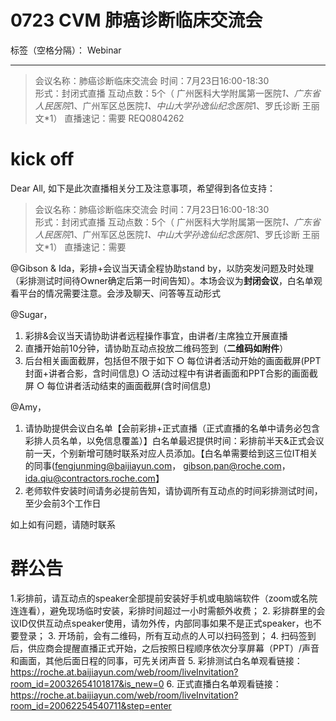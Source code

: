 # 0723 CVM 肺癌诊断临床交流会 

标签（空格分隔）： Webinar

---

> 会议名称：肺癌诊断临床交流会 
时间：7月23日16:00-18:30      
形式：封闭式直播
互动点数：5个（ 广州医科大学附属第一医院*1、广东省人民医院*1、广州军区总医院*1、中山大学孙逸仙纪念医院*1、罗氏诊断 王丽文*1）
直播速记：需要
REQ0804262

# kick off

Dear All,
如下是此次直播相关分工及注意事项，希望得到各位支持：

> 会议名称：肺癌诊断临床交流会 
时间：7月23日16:00-18:30      
形式：封闭式直播
互动点数：5个（ 广州医科大学附属第一医院*1、广东省人民医院*1、广州军区总医院*1、中山大学孙逸仙纪念医院*1、罗氏诊断 王丽文*1）
直播速记：需要


@Gibson & Ida，彩排+会议当天请全程协助stand by，以防突发问题及时处理（彩排测试时间待Owner确定后第一时间告知）。本场会议为**封闭会议**，白名单观看平台的情况需要注意。会涉及聊天、问答等互动形式

@Sugar，
1. 彩排&会议当天请协助讲者远程操作事宜，由讲者/主席独立开展直播
2. 直播开始前10分钟，请协助互动点投放二维码签到（**二维码如附件**）
3. 后台相关画面截屏，包括但不限于如下
	○ 每位讲者活动开始的画面截屏(PPT封面+讲者合影，含时间信息)
	○ 活动过程中有讲者画面和PPT合影的画面截屏
	○ 每位讲者活动结束的画面截屏(含时间信息)

@Amy，
1. 请协助提供会议白名单【会前彩排+正式直播（正式直播的名单中请务必包含彩排人员名单，以免信息覆盖）】白名单最迟提供时间：彩排前半天&正式会议前一天，个别新增可随时联系对应人员添加。【白名单需要给到这三位IT相关的同事(fengjunming@baijiayun.com， gibson.pan@roche.com，ida.qiu@contractors.roche.com】
2. 老师软件安装时间请务必提前告知，请协调所有互动点的时间彩排测试时间，至少会前3个工作日

如上如有问题，请随时联系



# 群公告
1.彩排前，请互动点的speaker全部提前安装好手机或电脑端软件（zoom或名院连连看），避免现场临时安装，彩排时间超过一小时需额外收费；
2. 彩排群里的会议ID仅供互动点speaker使用，请勿外传，内部同事如果不是正式speaker，也不要登录；
3. 开场前，会有二维码，所有互动点的人可以扫码签到；
4. 扫码签到后，供应商会提醒直播正式开始，之后按照日程顺序依次分享屏幕（PPT）/声音和画面，其他后面日程的同事，可先关闭声音
5. 彩排测试白名单观看链接： 
https://roche.at.baijiayun.com/web/room/liveInvitation?room_id=20032654101817&is_new=0
6. 正式直播白名单观看链接：
https://roche.at.baijiayun.com/web/room/liveInvitation?room_id=20062254540711&step=enter


